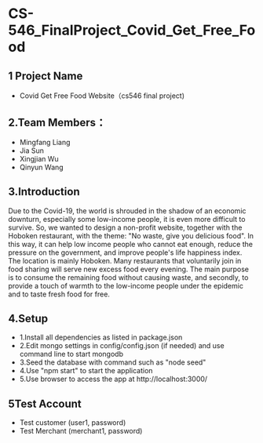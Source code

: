 # CS-546_FinalProject_Covid_Get_Free_Food
## 1 Project Name
  * Covid Get Free Food Website（cs546 final project)
## 2.Team Members： 
  * Mingfang Liang 
  * Jia Sun 
  * Xingjian Wu 
  * Qinyun Wang
## 3.Introduction 
  Due to the Covid-19, the world is shrouded in the shadow of an economic downturn, especially some low-income people, it is even more difficult to survive. So, we wanted to design a non-profit website, together with the Hoboken restaurant, with the theme: "No waste, give you delicious food". In this way, it can help low income people who cannot eat enough, reduce the pressure on the government, and improve people's life happiness index. The location is mainly Hoboken. Many restaurants that voluntarily join in food sharing will serve new excess food every evening. The main purpose is to consume the remaining food without causing waste, and secondly, to provide a touch of warmth to the low-income people under the epidemic and to taste fresh food for free.
## 4.Setup
* 1.Install all dependencies as listed in package.json
* 2.Edit mongo settings in config/config.json (if needed) and use command line to start mongodb
* 3.Seed the database with command such as "node seed"
* 4.Use "npm start" to start the application
* 5.Use browser to access the app at http://localhost:3000/
## 5Test Account

* Test customer (user1, password)
* Test Merchant (merchant1, password)
